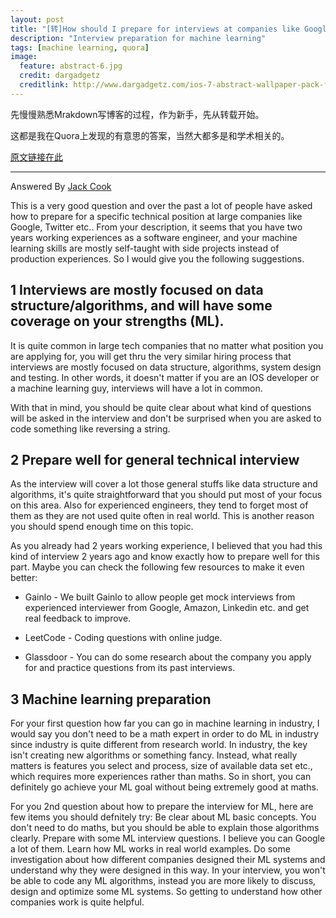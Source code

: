 ```yaml
---
layout: post
title: "[转]How should I prepare for interviews at companies like Google, Facebook, Twitter etc., for machine learning positions?"
description: "Interview preparation for machine learning"
tags: [machine learning, quora]
image:
  feature: abstract-6.jpg
  credit: dargadgetz
  creditlink: http://www.dargadgetz.com/ios-7-abstract-wallpaper-pack-for-iphone-5-and-ipod-touch-retina/
---
```


先慢慢熟悉Mrakdown写博客的过程，作为新手，先从转载开始。

这都是我在Quora上发现的有意思的答案，当然大都多是和学术相关的。

[原文链接在此](https://www.quora.com/How-should-I-prepare-for-interviews-at-companies-like-Google-Facebook-Twitter-etc-for-machine-learning-positions)

---
Answered By [Jack Cook](https://www.quora.com/profile/Jake-Cook-8)

This is a very good question and over the past a lot of people have asked how to prepare for a specific technical position at large companies like Google, Twitter etc.. From your description, it seems that you have two years working experiences as a software engineer, and your machine learning skills are mostly self-taught with side projects instead of production experiences. So I would give you the following suggestions.

## 1 Interviews are mostly focused on data structure/algorithms, and will have some coverage on your strengths (ML).
It is quite common in large tech companies that no matter what position you are applying for, you will get thru the very similar hiring process that interviews are mostly focused on data structure, algorithms, system design and testing. In other words, it doesn't matter if you are an IOS developer or a machine learning guy, interviews will have a lot in common.

With that in mind, you should be quite clear about what kind of questions will be asked in the interview and don't be surprised when you are asked to code something like reversing a string.

## 2 Prepare well for general technical interview
As the interview will cover a lot those general stuffs like data structure and algorithms, it's quite straightforward that you should put most of your focus on this area. Also for experienced engineers, they tend to forget most of them as they are not used quite often in real world. This is another reason you should spend enough time on this topic.

As you already had 2 years working experience, I believed that you had this kind of interview 2 years ago and know exactly how to prepare well for this part. Maybe you can check the following few resources to make it even better:

* Gainlo - We built Gainlo to allow people get mock interviews from experienced interviewer from Google, Amazon, Linkedin etc. and get real feedback to improve.

* LeetCode - Coding questions with online judge.

* Glassdoor - You can do some research about the company you apply for and practice questions from its past interviews.


## 3 Machine learning preparation
For your first question how far you can go in machine learning in industry, I would say you don't need to be a math expert in order to do ML in industry since industry is quite different from research world. In industry, the key isn't creating new algorithms or something fancy. Instead, what really matters is features you select and process, size of available data set etc., which requires more experiences rather than maths. So in short, you can definitely go achieve your ML goal without being extremely good at maths.

For you 2nd question about how to prepare the interview for ML, here are few items you should defnitely try:
Be clear about ML basic concepts. You don't need to do maths, but you should be able to explain those algorithms clearly.
Prepare with some ML interview questions. I believe you can Google a lot of them.
Learn how ML works in real world examples. Do some investigation about how different companies designed their ML systems and understand why they were designed in this way. In your interview, you won't be able to code any ML algorithms, instead you are more likely to discuss, design and optimize some ML systems. So getting to understand how other companies work is quite helpful.